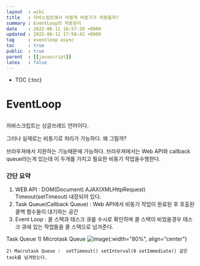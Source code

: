 ```yaml
---
layout  : wiki
title   : 자바스립트에서 어떻게 비동기가 작동될까? 
summary : EventLoop의 작동원리 
date    : 2022-06-11 16:57:20 +0900
updated : 2022-06-11 17:58:42 +0900
tag     : eventloop async 
toc     : true
public  : true
parent  : [[javascript]]
latex   : false
---
```

* TOC
{:toc}

# EventLoop
## 
자바스크립트는 싱글쓰레드 언어이다.

그러나 실제로는 비동기로 처리가 가능하다. 
왜 그럴까?

브라우져에서 지원하는 기능때문에 가능하다. 
브라우져에서는 Web API와 callback queue라는게 있는데 이 두개를 가지고 필요한 비동기 작업을수행한다.



### 간단 요약
1. WEB API : DOM(Document) AJAX(XMLHttpRequest) Timeout(setTimeout) 내장되어 있다.
2. Task Queue(Callback Queue) : Web API에서 비동기 작업이 완료된 후 호출된 콜백 함수들이 대기하는 공간 
3. Event Loop : 콜 스택과 태스크 큐를 수시로 확인하며 콜  스택이 비었을경우 태스크 큐에 있는 작업들을 콜 스택으로 넘겨준다.


Task Queue 
    1) Microtask Queue
             ![image](https://user-images.githubusercontent.com/56494905/159731726-9ef04fce-62c0-4a72-bee9-fef8e382f7cb.png){:width="80%", align="center"}


    2) Macrotask Queue :  setTimeout() setInterval(0 setImmediate() 같은 task를 넘겨받는다. 
       




